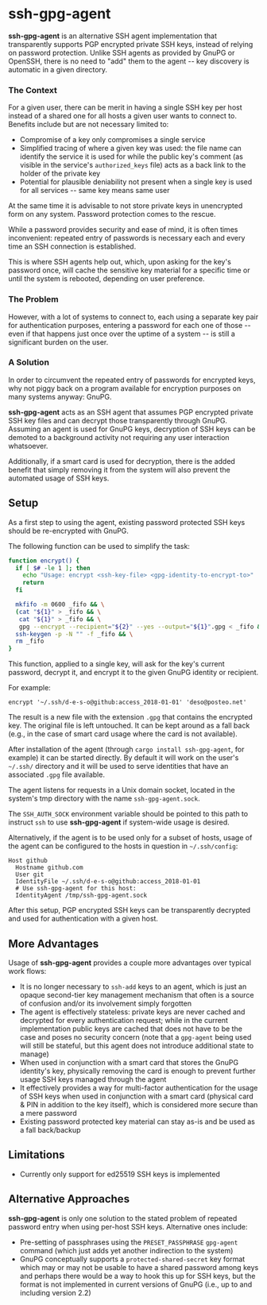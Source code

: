 ssh-gpg-agent
=============

**ssh-gpg-agent** is an alternative SSH agent implementation that
transparently supports PGP encrypted private SSH keys, instead of
relying on password protection. Unlike SSH agents as provided by GnuPG
or OpenSSH, there is no need to "add" them to the agent -- key discovery
is automatic in a given directory.


### The Context

For a given user, there can be merit in having a single SSH key per host
instead of a shared one for all hosts a given user wants to connect to.
Benefits include but are not necessary limited to:
- Compromise of a key only compromises a single service
- Simplified tracing of where a given key was used: the file name can
  identify the service it is used for while the public key's comment (as
  visible in the service's `authorized_keys` file) acts as a back link
  to the holder of the private key
- Potential for plausible deniability not present when a single key is
  used for all services -- same key means same user

At the same time it is advisable to not store private keys in
unencrypted form on any system. Password protection comes to the rescue.

While a password provides security and ease of mind, it is often times
inconvenient: repeated entry of passwords is necessary each and every
time an SSH connection is established.

This is where SSH agents help out, which, upon asking for the key's
password once, will cache the sensitive key material for a specific time
or until the system is rebooted, depending on user preference.


### The Problem

However, with a lot of systems to connect to, each using a separate key
pair for authentication purposes, entering a password for each one of
those -- even if that happens just once over the uptime of a system --
is still a significant burden on the user.


### A Solution

In order to circumvent the repeated entry of passwords for encrypted
keys, why not piggy back on a program available for encryption purposes
on many systems anyway: GnuPG.

**ssh-gpg-agent** acts as an SSH agent that assumes PGP encrypted
private SSH key files and can decrypt those transparently through GnuPG.
Assuming an agent is used for GnuPG keys, decryption of SSH keys can be
demoted to a background activity not requiring any user interaction
whatsoever.

Additionally, if a smart card is used for decryption, there is the added
benefit that simply removing it from the system will also prevent the
automated usage of SSH keys.


Setup
-----

As a first step to using the agent, existing password protected SSH keys
should be re-encrypted with GnuPG.

The following function can be used to simplify the task:
```sh
function encrypt() {
  if [ $# -le 1 ]; then
    echo "Usage: encrypt <ssh-key-file> <gpg-identity-to-encrypt-to>"
    return
  fi

  mkfifo -m 0600 _fifo && \
  (cat "${1}" > _fifo && \
   cat "${1}" > _fifo && \
   gpg --encrypt --recipient="${2}" --yes --output="${1}".gpg < _fifo &) && \
  ssh-keygen -p -N "" -f _fifo && \
  rm _fifo
}
```

This function, applied to a single key, will ask for the key's current
password, decrypt it, and encrypt it to the given GnuPG identity or
recipient.

For example:
```
encrypt '~/.ssh/d-e-s-o@github:access_2018-01-01' 'deso@posteo.net'
```

The result is a new file with the extension `.gpg` that contains the
encrypted key. The original file is left untouched. It can be kept
around as a fall back (e.g., in the case of smart card usage where the
card is not available).

After installation of the agent (through `cargo install ssh-gpg-agent`,
for example) it can be started directly. By default it will work on the
user's `~/.ssh/` directory and it will be used to serve identities that
have an associated `.gpg` file available.

The agent listens for requests in a Unix domain socket, located in the
system's tmp directory with the name `ssh-gpg-agent.sock`.

The `SSH_AUTH_SOCK` environment variable should be pointed to this path
to instruct `ssh` to use **ssh-gpg-agent** if system-wide usage is
desired.

Alternatively, if the agent is to be used only for a subset of hosts,
usage of the agent can be configured to the hosts in question in
`~/.ssh/config`:
```
Host github
  Hostname github.com
  User git
  IdentityFile ~/.ssh/d-e-s-o@github:access_2018-01-01
  # Use ssh-gpg-agent for this host:
  IdentityAgent /tmp/ssh-gpg-agent.sock
```

After this setup, PGP encrypted SSH keys can be transparently decrypted
and used for authentication with a given host.


More Advantages
---------------

Usage of **ssh-gpg-agent** provides a couple more advantages over
typical work flows:
- It is no longer necessary to `ssh-add` keys to an agent, which is just
  an opaque second-tier key management mechanism that often is a source
  of confusion and/or its involvement simply forgotten
- The agent is effectively stateless: private keys are never cached and
  decrypted for every authentication request; while in the current
  implementation public keys are cached that does not have to be the
  case and poses no security concern (note that a `gpg-agent` being used
  will still be stateful, but this agent does not introduce additional
  state to manage)
- When used in conjunction with a smart card that stores the GnuPG
  identity's key, physically removing the card is enough to prevent
  further usage SSH keys managed through the agent
- It effectively provides a way for multi-factor authentication for the
  usage of SSH keys when used in conjunction with a smart card (physical
  card & PIN in addition to the key itself), which is considered more
  secure than a mere password
- Existing password protected key material can stay as-is and be used as
  a fall back/backup


Limitations
-----------

- Currently only support for ed25519 SSH keys is implemented


Alternative Approaches
----------------------

**ssh-gpg-agent** is only one solution to the stated problem of repeated
password entry when using per-host SSH keys. Alternative ones include:
- Pre-setting of passphrases using the `PRESET_PASSPHRASE` `gpg-agent`
  command (which just adds yet another indirection to the system)
- GnuPG conceptually supports a `protected-shared-secret` key format
  which may or may not be usable to have a shared password among keys
  and perhaps there would be a way to hook this up for SSH keys, but the
  format is not implemented in current versions of GnuPG (i.e., up to
  and including version 2.2)
